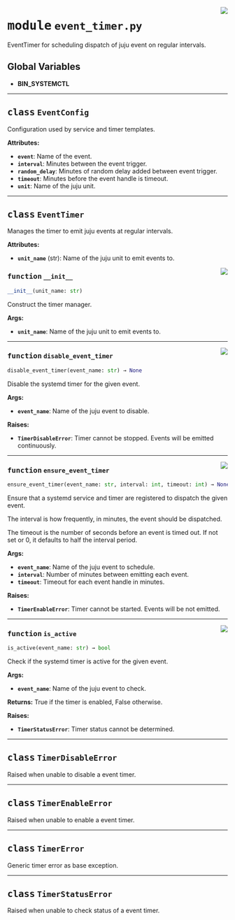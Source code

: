 <!-- markdownlint-disable -->

<a href="../src/event_timer.py#L0"><img align="right" style="float:right;" src="https://img.shields.io/badge/-source-cccccc?style=flat-square"></a>

# <kbd>module</kbd> `event_timer.py`
EventTimer for scheduling dispatch of juju event on regular intervals. 

**Global Variables**
---------------
- **BIN_SYSTEMCTL**


---

## <kbd>class</kbd> `EventConfig`
Configuration used by service and timer templates. 



**Attributes:**
 
 - <b>`event`</b>:  Name of the event. 
 - <b>`interval`</b>:  Minutes between the event trigger. 
 - <b>`random_delay`</b>:  Minutes of random delay added between event trigger. 
 - <b>`timeout`</b>:  Minutes before the event handle is timeout. 
 - <b>`unit`</b>:  Name of the juju unit. 





---

## <kbd>class</kbd> `EventTimer`
Manages the timer to emit juju events at regular intervals. 



**Attributes:**
 
 - <b>`unit_name`</b> (str):  Name of the juju unit to emit events to. 

<a href="../src/event_timer.py#L62"><img align="right" style="float:right;" src="https://img.shields.io/badge/-source-cccccc?style=flat-square"></a>

### <kbd>function</kbd> `__init__`

```python
__init__(unit_name: str)
```

Construct the timer manager. 



**Args:**
 
 - <b>`unit_name`</b>:  Name of the juju unit to emit events to. 




---

<a href="../src/event_timer.py#L146"><img align="right" style="float:right;" src="https://img.shields.io/badge/-source-cccccc?style=flat-square"></a>

### <kbd>function</kbd> `disable_event_timer`

```python
disable_event_timer(event_name: str) → None
```

Disable the systemd timer for the given event. 



**Args:**
 
 - <b>`event_name`</b>:  Name of the juju event to disable. 



**Raises:**
 
 - <b>`TimerDisableError`</b>:  Timer cannot be stopped. Events will be emitted continuously. 

---

<a href="../src/event_timer.py#L110"><img align="right" style="float:right;" src="https://img.shields.io/badge/-source-cccccc?style=flat-square"></a>

### <kbd>function</kbd> `ensure_event_timer`

```python
ensure_event_timer(event_name: str, interval: int, timeout: int) → None
```

Ensure that a systemd service and timer are registered to dispatch the given event. 

The interval is how frequently, in minutes, the event should be dispatched. 

The timeout is the number of seconds before an event is timed out. If not set or 0, it defaults to half the interval period. 



**Args:**
 
 - <b>`event_name`</b>:  Name of the juju event to schedule. 
 - <b>`interval`</b>:  Number of minutes between emitting each event. 
 - <b>`timeout`</b>:  Timeout for each event handle in minutes. 



**Raises:**
 
 - <b>`TimerEnableError`</b>:  Timer cannot be started. Events will be not emitted. 

---

<a href="../src/event_timer.py#L87"><img align="right" style="float:right;" src="https://img.shields.io/badge/-source-cccccc?style=flat-square"></a>

### <kbd>function</kbd> `is_active`

```python
is_active(event_name: str) → bool
```

Check if the systemd timer is active for the given event. 



**Args:**
 
 - <b>`event_name`</b>:  Name of the juju event to check. 



**Returns:**
 True if the timer is enabled, False otherwise. 



**Raises:**
 
 - <b>`TimerStatusError`</b>:  Timer status cannot be determined. 


---

## <kbd>class</kbd> `TimerDisableError`
Raised when unable to disable a event timer. 





---

## <kbd>class</kbd> `TimerEnableError`
Raised when unable to enable a event timer. 





---

## <kbd>class</kbd> `TimerError`
Generic timer error as base exception. 





---

## <kbd>class</kbd> `TimerStatusError`
Raised when unable to check status of a event timer. 





